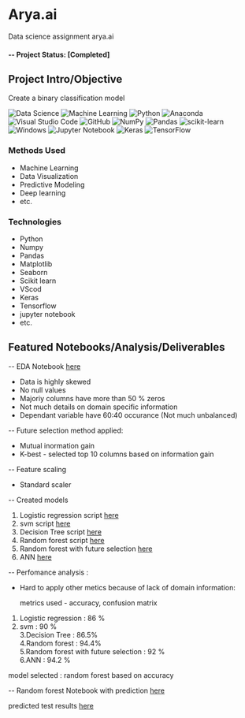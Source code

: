 


# Arya.ai


Data science assignment arya.ai

#### -- Project Status: [Completed]

## Project Intro/Objective
Create a binary classification model

![Data Science](https://img.shields.io/badge/%20-%20Data%20Science-blueviolet?style=for-the-badge)
![Machine Learning](https://img.shields.io/badge/%20-Machine%20Learning-important?style=for-the-badge)
![Python](https://img.shields.io/badge/python-3670A0?style=for-the-badge&logo=python&logoColor=ffdd54)
![Anaconda](https://img.shields.io/badge/Anaconda-%2344A833.svg?style=for-the-badge&logo=anaconda&logoColor=white)
![Visual Studio Code](https://img.shields.io/badge/Visual%20Studio%20Code-0078d7.svg?style=for-the-badge&logo=visual-studio-code&logoColor=white)
![GitHub](https://img.shields.io/badge/github-%23121011.svg?style=for-the-badge&logo=github&logoColor=white)
![NumPy](https://img.shields.io/badge/numpy-%23013243.svg?style=for-the-badge&logo=numpy&logoColor=white)
![Pandas](https://img.shields.io/badge/pandas-%23150458.svg?style=for-the-badge&logo=pandas&logoColor=white)
![scikit-learn](https://img.shields.io/badge/scikit--learn-%23F7931E.svg?style=for-the-badge&logo=scikit-learn&logoColor=white)
![Windows](https://img.shields.io/badge/Windows-0078D6?style=for-the-badge&logo=windows&logoColor=white)
![Jupyter Notebook](https://img.shields.io/badge/jupyter-%23FA0F00.svg?style=for-the-badge&logo=jupyter&logoColor=white)
![Keras](https://img.shields.io/badge/Keras-%23D00000.svg?style=for-the-badge&logo=Keras&logoColor=white)
![TensorFlow](https://img.shields.io/badge/TensorFlow-%23FF6F00.svg?style=for-the-badge&logo=TensorFlow&logoColor=white)

### Methods Used

* Machine Learning
* Data Visualization
* Predictive Modeling
* Deep learning
* etc.

### Technologies
* Python
* Numpy
* Pandas
* Matplotlib
* Seaborn
* Scikit learn
* VScod
* Keras
* Tensorflow
* jupyter notebook
* etc. 


## Featured Notebooks/Analysis/Deliverables

-- EDA Notebook [here](https://github.com/Muhliscm/Arya.ai/blob/main/Arya.ai.ipynb)
  - Data is highly skewed
  - No null values
  - Majoriy columns have more than 50 % zeros
  - Not much details on domain specific information
  - Dependant variable have 60:40 occurance (Not much unbalanced)

-- Future selection method applied:
  * Mutual inormation gain
  * K-best - selected top 10 columns based on information gain
  
-- Feature scaling
 * Standard scaler

-- Created models 
1. Logistic regression script [here](https://github.com/Muhliscm/Arya.ai/blob/main/logistic_regression.ipynb)<br>
2. svm script [here](https://github.com/Muhliscm/Arya.ai/blob/main/svm.ipynb)<br>
3. Decision Tree script [here](https://github.com/Muhliscm/Arya.ai/blob/main/Decision_tree.ipynb)<br>
4. Random forest script [here](https://github.com/Muhliscm/Arya.ai/blob/main/Random_forest.ipynb) <br>
5. Random forest with future selection [here](https://github.com/Muhliscm/Arya.ai/blob/main/random_forest_with_future_selection.ipynb)<br>
6. ANN [here](https://github.com/Muhliscm/Arya.ai/blob/main/ANN.ipynb)<br>

-- Perfomance analysis :
  - Hard to apply other metics because of lack of domain information:
  
    metrics used - accuracy, confusion matrix
  
  1. Logistic regression                  : 86 % <br>
  2. svm                                  : 90 % <br>
  3.Decision Tree                         : 86.5% <br>
  4.Random forest                         : 94.4%<br>
  5.Random forest with future selection   : 92 % <br>
  6.ANN                                  : 94.2 %<br>

 model selected : random forest based on accuracy
 
  -- Random forest Notebook with prediction [here](https://github.com/Muhliscm/Arya.ai/blob/main/Random_forest.ipynb)
 
 predicted test results [here](https://github.com/Muhliscm/Arya.ai/blob/main/predicted_test_results.csv)
 



